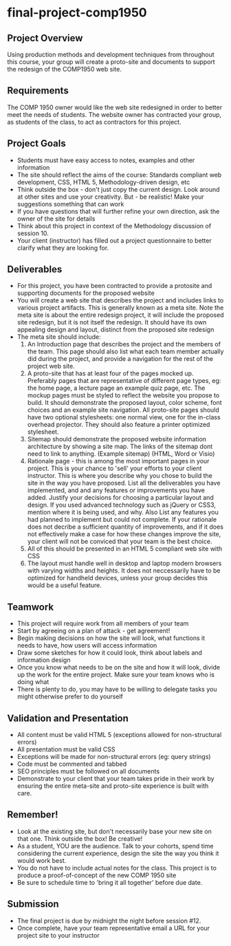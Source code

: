 # final-project-comp1950
## Project Overview
Using production methods and development techniques from throughout this course, your group will create a proto-site and documents to support the redesign of the COMP1950 web site.

## Requirements
The COMP 1950 owner would like the web site redesigned in order to better meet the needs of students. The website owner has contracted your group, as students of the class, to act as contractors for this project.

## Project Goals
- Students must have easy access to notes, examples and other information
- The site should reflect the aims of the course: Standards compliant web development, CSS, HTML 5, Methodology-driven design, etc
- Think outside the box - don't just copy the current design. Look around at other sites and use your creativity. But - be realistic! Make your suggestions something that can work
- If you have questions that will further refine your own direction, ask the owner of the site for details
- Think about this project in context of the Methodology discussion of session 10.
- Your client (instructor) has filled out a project questionnaire to better clarify what they are looking for.
## Deliverables
- For this project, you have been contracted to provide a protosite and supporting documents for the proposed website
- You will create a web site that describes the project and includes links to various project artifacts. This is generally known as a meta site. Note the meta site is about the entire redesign project, it will include the proposed site redesign, but it is not itself the redesign. It should have its own appealing design and layout, distinct from the proposed site redesign
- The meta site should include:
    1. An Introduction page that describes the project and the members of the team. This page should also list what each team member actually did during the project, and provide a navigation for the rest of the project web site.
    2. A proto-site that has at least four of the pages mocked up. Preferably pages that are representative of different page types, eg: the home page, a lecture page an example quiz page, etc. The mockup pages must be styled to reflect the website you propose to build. It should demonstrate the proposed layout, color scheme, font choices and an example site navigation. All proto-site pages should have two optional stylesheets: one normal view, one for the in-class overhead projector. They should also feature a printer optimized stylesheet.
    3. Sitemap should demonstrate the proposed website information architecture by showing a site map. The links of the sitemap dont need to link to anything. (Example sitemap) (HTML, Word or Visio)
    4. Rationale page - this is among the most important pages in your project. This is your chance to 'sell' your efforts to your client instructor. This is where you describe why you chose to build the site in the way you have proposed. List all the deliverables you have implemented, and and any features or improvements you have added. Justify your decisions for choosing a particular layout and design. If you used advanced technology such as jQuery or CSS3, mention where it is being used, and why. Also List any features you had planned to implement but could not complete. If your rationale does not decribe a sufficient quantity of improvements, and if it does not effectively make a case for how these changes improve the site, your client will not be conviced that your team is the best choice.
    5. All of this should be presented in an HTML 5 compliant web site with CSS
    6. The layout must handle well in desktop and laptop modern browsers with varying widths and heights. It does not neccessarily have to be optimized for handheld devices, unless your group decides this would be a useful feature.
## Teamwork
- This project will require work from all members of your team
- Start by agreeing on a plan of attack - get agreement!
- Begin making decisions on how the site will look, what functions it needs to have, how users will access information
- Draw some sketches for how it could look, think about labels and information design
- Once you know what needs to be on the site and how it will look, divide up the work for the entire project. Make sure your team knows who is doing what
- There is plenty to do, you may have to be willing to delegate tasks you might otherwise prefer to do yourself
## Validation and Presentation
- All content must be valid HTML 5 (exceptions allowed for non-structural errors)
- All presentation must be valid CSS
- Exceptions will be made for non-structural errors (eg: query strings)
- Code must be commented and tabbed
- SEO principles must be followed on all documents
- Demonstrate to your client that your team takes pride in their work by ensuring the entire meta-site and proto-site experience is built with care.
## Remember!
- Look at the existing site, but don't necessarily base your new site on that one. Think outside the box! Be creative!
- As a student, YOU are the audience. Talk to your cohorts, spend time considering the current experience, design the site the way you think it would work best.
- You do not have to include actual notes for the class. This project is to produce a proof-of-concept of the new COMP 1950 site
- Be sure to schedule time to 'bring it all together' before due date.
## Submission
- The final project is due by midnight the night before session #12.
- Once complete, have your team representative email a URL for your project site to your instructor
